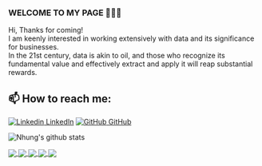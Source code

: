 ### WELCOME TO MY PAGE 👋👋👋
Hi, Thanks for coming! <br>
I am keenly interested in working extensively with data and its significance for businesses. <br>
In the 21st century, data is akin to oil, and those who recognize its fundamental value and effectively extract and apply it will reap substantial rewards. <br>
## 📫 How to reach me: 

[![Linkedin](https://i.stack.imgur.com/gVE0j.png) LinkedIn](https://www.linkedin.com/in/kim-nhung/) [![GitHub](https://i.stack.imgur.com/tskMh.png) GitHub](https://github.com/phamthikimnhung)



![Nhung's github stats](https://github-readme-stats-git-masterrstaa-rickstaa.vercel.app/api?username=phamthikimnhung&show_icons=true&theme=nightowl&hide=contribs,prs,issues)

<a href="https://github.com/phamthikimnhung/Superstore-Expansion-Strategy_PowerBI">
  <!-- Change the `github-readme-stats.anuraghazra1.vercel.app` to `github-readme-stats.vercel.app`  -->
  <img align="center" src="https://github-readme-stats.anuraghazra1.vercel.app/api/pin/?username=phamthikimnhung&repo=Superstore-Expansion-Strategy_PowerBI&theme=cobalt" />
</a>    
<a href="https://github.com/phamthikimnhung/Bank-Debt-Recovery-Efficiency_PowerBI">
  <!-- Change the `github-readme-stats.anuraghazra1.vercel.app` to `github-readme-stats.vercel.app`  -->
  <img align="center" src="https://github-readme-stats.anuraghazra1.vercel.app/api/pin/?username=phamthikimnhung&repo=Bank-Debt-Recovery-Efficiency_PowerBI&theme=merko" />
</a>  
<a href="https://github.com/phamthikimnhung/Telecom-Customer-Churn_PowerBI">
  <!-- Change the `github-readme-stats.anuraghazra1.vercel.app` to `github-readme-stats.vercel.app`  -->
  <img align="center" src="https://github-readme-stats.anuraghazra1.vercel.app/api/pin/?username=phamthikimnhung&repo=Telecom-Customer-Churn_PowerBI&theme=gruvbox"/>
</a>  
<a href="https://github.com/phamthikimnhung/Exploring-E-Commerce-Industry_Project-SQL/">
  <!-- Change the `github-readme-stats.anuraghazra1.vercel.app` to `github-readme-stats.vercel.app`  -->
  <img align="center" src="https://github-readme-stats.anuraghazra1.vercel.app/api/pin/?username=phamthikimnhung&repo=Exploring-E-Commerce-Industry_Project-SQL&theme=onedark" />
</a>  
<a href="https://github.com/phamthikimnhung/COVID_Portfolio_Project_SQL/">
  <!-- Change the `github-readme-stats.anuraghazra1.vercel.app` to `github-readme-stats.vercel.app`  -->
  <img align="center" src="https://github-readme-stats.anuraghazra1.vercel.app/api/pin/?username=phamthikimnhung&repo=COVID_Portfolio_Project_SQL&theme=dracula" />
</a> 
